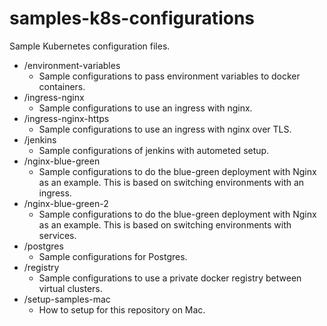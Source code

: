 # samples-k8s-configurations

Sample Kubernetes configuration files.

- /environment-variables
    - Sample configurations to pass environment variables to docker containers.
- /ingress-nginx
    - Sample configurations to use an ingress with nginx.
- /ingress-nginx-https
    - Sample configurations to use an ingress with nginx over TLS.
- /jenkins
    - Sample configurations of jenkins with autometed setup.
- /nginx-blue-green
    - Sample configurations to do the blue-green deployment with Nginx as an example. This is based on switching environments with an ingress.
- /nginx-blue-green-2
    - Sample configurations to do the blue-green deployment with Nginx as an example. This is based on switching environments with services.
- /postgres
    - Sample configurations for Postgres.
- /registry
    - Sample configurations to use a private docker registry between virtual clusters.
- /setup-samples-mac
    - How to setup for this repository on Mac.
